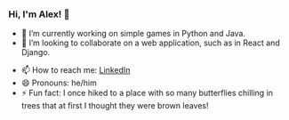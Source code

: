 ### Hi, I'm Alex! 👋

<!--
Try the StackEdit program if you're unfamiliar with Markdown files.
**AlexWagnerProfessional/AlexWagnerProfessional** is a ✨ _special_ ✨ repository because its `README.md` (this file) appears on your GitHub profile.
Here are some ideas to get you started:
-->
- 🔭 I’m currently working on simple games in Python and Java.
- 👯 I’m looking to collaborate on a web application, such as in React and Django.
<!--
- 🌱 I’m currently learning ...

- 🤔 I’m looking for help with ...
- 💬 Ask me about ...
-->
- 📫 How to reach me: [LinkedIn](https://www.linkedin.com/in/alexryanwagner/)
- 😄 Pronouns: he/him
- ⚡ Fun fact: I once hiked to a place with so many butterflies chilling in trees that at first I thought they were brown leaves!

